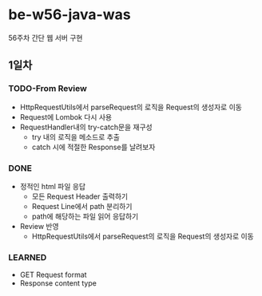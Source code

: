 # be-w56-java-was
56주차 간단 웹 서버 구현

## 1일차
### TODO-From Review
* HttpRequestUtils에서 parseRequest의 로직을 Request의 생성자로 이동
* Request에 Lombok 다시 사용
* RequestHandler내의 try-catch문을 재구성
    * try 내의 로직을 메소드로 추출
    * catch 시에 적절한 Response를 날려보자
### DONE
* 정적인 html 파일 응답
    * 모든 Request Header 출력하기
    * Request Line에서 path 분리하기
    * path에 해당하는 파일 읽어 응답하기
* Review 반영
  * HttpRequestUtils에서 parseRequest의 로직을 Request의 생성자로 이동
### LEARNED
* GET Request format
* Response content type
